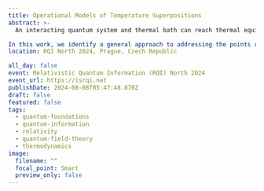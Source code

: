 ```yaml
---
title: Operational Models of Temperature Superpositions
abstract: >-
  An interacting quantum system and thermal bath can reach thermal equilibrium, resulting in each acquiring the same temperature. But how does a quantum probe, with inherent uncertainty in its position, thermalise with a bath with a locally-varying temperature, or which is itself in some superposition of thermal states? Can temperature itself exhibit characteristics such as superposition or quantum coherence? Such abstract ideas are highly relevant in certain scenarios at the intersection of quantum theory, thermodynamics, and relativity. For example, a system probing a gas in thermal equilibrium in a gravitational field would encounter a bath with a temperature that varies with position, according to the Tolman-Ehrenfest effect. Similarly, a quantum system in non-inertial motion, according to the Unruh effect, thermalises to a temperature proportional to its acceleration. In both cases, the delocalised nature of a quantum system has it interacting with baths of differing temperatures, or baths in superposition.

In this work, we identify a general approach to addressing the points raised above, and identify two scenarios in which the notion of a ``superposition of temperatures” may arise. First: a probe interacting with two different baths dependent on the state of an additional control system. Second: a probe interacting with a single bath whose purified state is itself a superposition of states corresponding to different temperatures. We show that the two scenarios are fundamentally different and operationally distinguishable. Moreover, we show that the probe does not in general thermalise even when the involved temperatures are equal, and that the final state of the probe is sensitive to the specific dilation of the thermalising channels. These results are further reproduced in our analysis of partial and pre-thermalisation processes. Finally, we identify how our models may be applied to scenarios involving joint quantum, gravitational, and thermodynamic phenomena, and how the second of the two models in particular resolves a formerly-outstanding problem for relativistic quantum systems in superpositions of accelerations.
location: RQI North 2024, Prague, Czech Republic

all_day: false
event: Relativistic Quantum Information (RQI) North 2024
event_url: https://isrqi.net
publishDate: 2024-08-08T05:47:48.870Z
draft: false
featured: false
tags:
  - quantum-foundations
  - quantum-information
  - relativity
  - quantum-field-theory
  - thermodynamics
image:
  filename: ""
  focal_point: Smart
  preview_only: false
---
```

